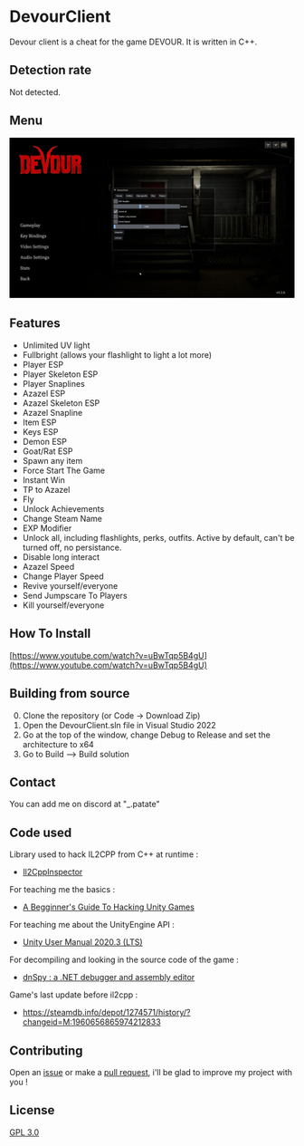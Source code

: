# DevourClient

Devour client is a cheat for the game DEVOUR. It is written in C++.

## Detection rate

Not detected.

## Menu
![menu screenshot](screenshots/menu_screenshot.jpg)

## Features

* Unlimited UV light
* Fullbright (allows your flashlight to light a lot more)
* Player ESP
* Player Skeleton ESP
* Player Snaplines
* Azazel ESP
* Azazel Skeleton ESP
* Azazel Snapline
* Item ESP
* Keys ESP
* Demon ESP
* Goat/Rat ESP
* Spawn any item
* Force Start The Game
* Instant Win
* TP to Azazel
* Fly
* Unlock Achievements
* Change Steam Name
* EXP Modifier
* Unlock all, including flashlights, perks, outfits. Active by default, can't be turned off, no persistance.
* Disable long interact
* Azazel Speed
* Change Player Speed
* Revive yourself/everyone
* Send Jumpscare To Players
* Kill yourself/everyone

## How To Install

[https://www.youtube.com/watch?v=uBwTqp5B4gU](https://www.youtube.com/watch?v=uBwTqp5B4gU)

## Building from source

0. Clone the repository (or Code -> Download Zip)
1. Open the DevourClient.sln file in Visual Studio 2022
2. Go at the top of the window, change Debug to Release and set the architecture to x64
3. Go to Build --> Build solution

## Contact

You can add me on discord at "_.patate"

## Code used

Library used to hack IL2CPP from C++ at runtime :
* [Il2CppInspector](https://github.com/djkaty/Il2CppInspector)

For teaching me the basics :
* [A Begginner's Guide To Hacking Unity Games](https://www.unknowncheats.me/wiki/A_Beginner%27s_Guide_To_Hacking_Unity_Games)

For teaching me about the UnityEngine API :
* [Unity User Manual 2020.3 (LTS)](https://docs.unity3d.com/Manual/index.html)

For decompiling and looking in the source code of the game :
* [dnSpy : a .NET debugger and assembly editor](https://github.com/dnSpy/dnSpy)

Game's last update before il2cpp :
* https://steamdb.info/depot/1274571/history/?changeid=M:1960656865974212833

## Contributing

Open an [issue](https://github.com/ALittlePatate/DevourClient/issues/new) or make a [pull request](https://github.com/ALittlePatate/DevourClient/pulls), i'll be glad to improve my project with you !

## License

[GPL 3.0](https://www.gnu.org/licenses/gpl-3.0.md)
